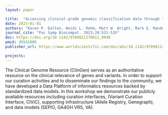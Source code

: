 ```yaml
---
layout: paper

title:  "Accessing clinical-grade genomic classification data through the ClinGen Data Platform"
date: 2023-01-01
authors: "Karen P. Dalton, Heidi L. Rehm, Matt W. Wright, Mark E. Mandell, Kilannin Krysiak, Lawrence Babb, Kevin Riehle, Tristan Nelson, and Alex H. Wagner"
journal_cite: "Pac Symp Biocomput. 2023;28:531-535"
doi: https://doi.org/10.1142/9789811270611_0048
pmid: 36541006
publisher_url: https://www.worldscientific.com/doi/abs/10.1142/9789811270611_0048

projects:
---
```

The Clinical Genome Resource (ClinGen) serves as an authoritative resource on the clinical relevance of genes and variants. In order to support our curation activities and to disseminate our findings to the community, we have developed a Data Platform of informatics resources backed by standardized data models. In this workshop we demonstrate our publicly available resources including curation interfaces, (Variant Curation Interface, CIViC), supporting infrastructure (Allele Registry, Genegraph), and data models (SEPIO, GA4GH VRS, VA).

